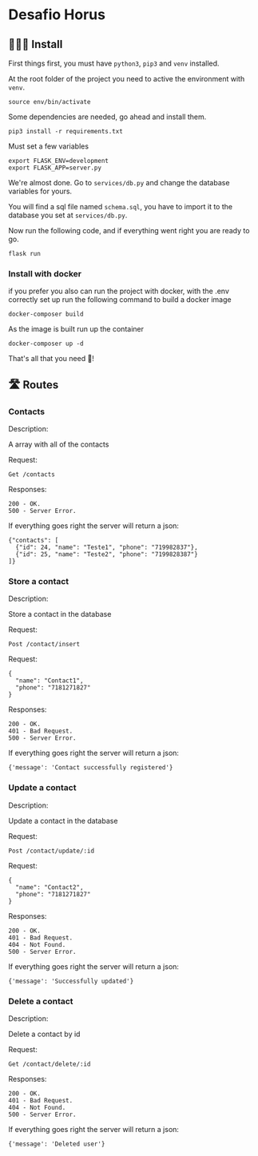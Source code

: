 # Desafio Horus

## 👨🏻‍🔧 Install

First things first, you must have `python3`, `pip3` and `venv` installed. 

At the root folder of the project you need to active the environment with `venv`.

```
source env/bin/activate
```

Some dependencies are needed, go ahead and install them.

```
pip3 install -r requirements.txt
```

Must set a few variables

```
export FLASK_ENV=development
export FLASK_APP=server.py
```

We're almost done. Go to `services/db.py` and change the database variables for yours.

You will find a sql file named `schema.sql`, you have to import it to the database you set at `services/db.py`.

Now run the following code, and if everything went right you are ready to go.

```
flask run
```

### Install with docker

if you prefer you also can run the project with docker, with the .env correctly set up run the following command to build a docker image

```
docker-composer build
```

As the image is built run up the container

```
docker-composer up -d
```

That's all that you need 🎉!

## 🛣️ Routes

### Contacts

Description:

A array with all of the contacts

Request:

```
Get /contacts
```
Responses:

```
200 - OK.
500 - Server Error.
```

If everything goes right the server will return a json:

```
{"contacts": [
  {"id": 24, "name": "Teste1", "phone": "719982837"},
  {"id": 25, "name": "Teste2", "phone": "7199828387"}
]}
```

### Store a contact

Description:

Store a contact in the database

Request:

```
Post /contact/insert
```

Request:

```
{
  "name": "Contact1",
  "phone": "7181271827"
}
```

Responses:

```
200 - OK.
401 - Bad Request.
500 - Server Error.
```

If everything goes right the server will return a json:

```
{'message': 'Contact successfully registered'}
```

### Update a contact

Description:

Update a contact in the database

Request:

```
Post /contact/update/:id
```

Request:

```
{
  "name": "Contact2",
  "phone": "7181271827"
}
```

Responses:

```
200 - OK.
401 - Bad Request.
404 - Not Found.
500 - Server Error.
```

If everything goes right the server will return a json:

```
{'message': 'Successfully updated'}
```

### Delete a contact

Description:

Delete a contact by id

Request:

```
Get /contact/delete/:id
```

Responses:

```
200 - OK.
401 - Bad Request.
404 - Not Found.
500 - Server Error.
```

If everything goes right the server will return a json:

```
{'message': 'Deleted user'}
```

